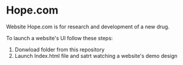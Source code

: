 # Hope.com
Website Hope.com is for research and development of a new drug.

To launch a website's UI follow these steps:
1. Donwload folder from this repository
2. Launch Index.html file and satrt watching a website's demo design
